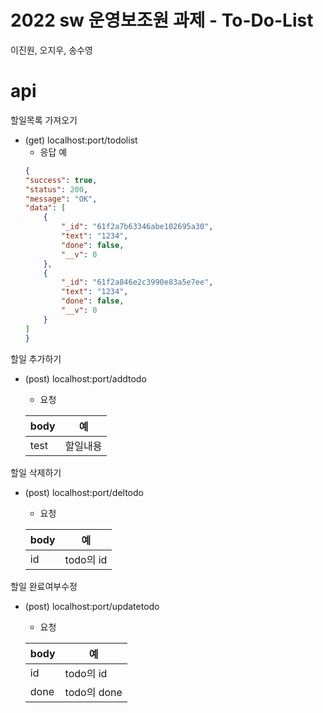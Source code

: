 # 2022 sw 운영보조원 과제 - To-Do-List
이진원, 오지우, 송수영
# api
할일목록 가져오기
* (get) localhost:port/todolist
    * 응답 예
    ```json
   {
	"success": true,
	"status": 200,
	"message": "OK",
	"data": [
		{
			"_id": "61f2a7b63346abe102695a30",
			"text": "1234",
			"done": false,
			"__v": 0
		},
		{
			"_id": "61f2a846e2c3990e83a5e7ee",
			"text": "1234",
			"done": false,
			"__v": 0
		}
    ]
   }
   ```


할일 추가하기
* (post) localhost:port/addtodo
    * 요청

    |body| 예 |
    |---|---|
    |test|할일내용|


할일 삭제하기
* (post) localhost:port/deltodo
    * 요청

    |body| 예 |
    |---|---|
    |id|todo의 id|


할일 완료여부수정
* (post) localhost:port/updatetodo
    * 요청

    |body| 예 |
    |---|---|
    |id|todo의 id|
	|done|todo의 done|